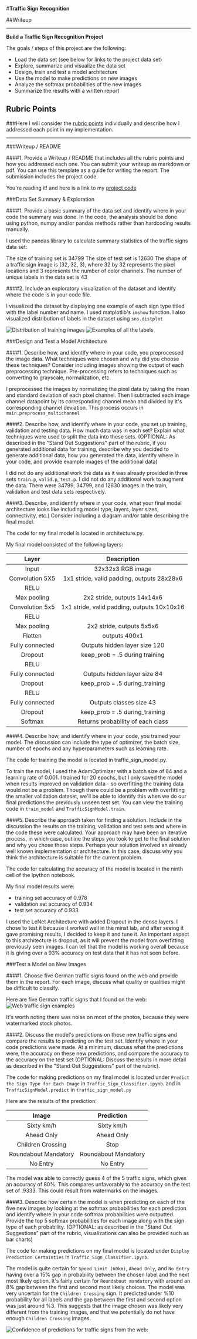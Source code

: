 #**Traffic Sign Recognition** 

##Writeup

---

**Build a Traffic Sign Recognition Project**

The goals / steps of this project are the following:
* Load the data set (see below for links to the project data set)
* Explore, summarize and visualize the data set
* Design, train and test a model architecture
* Use the model to make predictions on new images
* Analyze the softmax probabilities of the new images
* Summarize the results with a written report


[//]: # (Image References)

[image1]: ./examples/visualization.jpg "Visualization"
[image2]: ./examples/grayscale.jpg "Grayscaling"
[image3]: ./examples/random_noise.jpg "Random Noise"
[image4]: ./examples/placeholder.png "Traffic Sign 1"
[image5]: ./examples/placeholder.png "Traffic Sign 2"
[image6]: ./examples/placeholder.png "Traffic Sign 3"
[image7]: ./examples/placeholder.png "Traffic Sign 4"
[image8]: ./examples/placeholder.png "Traffic Sign 5"

[all_labels]:./writeup_images/all_labels_displayed.png "All traffic signs displayed"
[distplot]: ./writeup_images/distplot.png "Distribution of training images"
[web_images]: ./writeup_images/web_images.png "All the traffic signs from the web"
[prediction_confidence]: ./writeup_images/prediction_confidence.png "Confidence of predictions"

## Rubric Points
###Here I will consider the [rubric points](https://review.udacity.com/#!/rubrics/481/view) individually and describe how I addressed each point in my implementation.  

---
###Writeup / README

####1. Provide a Writeup / README that includes all the rubric points and how you addressed each one. You can submit your writeup as markdown or pdf. You can use this template as a guide for writing the report. The submission includes the project code.

You're reading it! and here is a link to my [project code](https://github.com/udacity/CarND-Traffic-Sign-Classifier-Project/blob/master/Traffic_Sign_Classifier.ipynb)

###Data Set Summary & Exploration

####1. Provide a basic summary of the data set and identify where in your code the summary was done. In the code, the analysis should be done using python, numpy and/or pandas methods rather than hardcoding results manually.

I used the pandas library to calculate summary statistics of the traffic signs data set:

The size of training set is 34799
The size of test set is 12630
The shape of a traffic sign image is (32, 32, 3), where 32 by 32 represents the pixel locations and 3 represents the number of color channels.
The number of unique labels in the data set is 43

####2. Include an exploratory visualization of the dataset and identify where the code is in your code file.

I visualized the dataset by displaying one example of each sign type titled with the label number and name. I used matplotlib's `imshow` function.
I also visualized distribution of labels in the dataset using `sns.distplot`

![Distribution of training images][distplot]
![Examples of all the labels][all_labels]

###Design and Test a Model Architecture

####1. Describe how, and identify where in your code, you preprocessed the image data. What techniques were chosen and why did you choose these techniques? Consider including images showing the output of each preprocessing technique. Pre-processing refers to techniques such as converting to grayscale, normalization, etc.

I preprocessed the images by normalizing the pixel data by taking the mean and standard deviation of each pixel channel. 
Then I subtracted each image channel datapoint by its corresponding channel mean and divided by it's corresponding channel deviation.
This process occurs in `main.preprocess_multichannel`

####2. Describe how, and identify where in your code, you set up training, validation and testing data. How much data was in each set? Explain what techniques were used to split the data into these sets. (OPTIONAL: As described in the "Stand Out Suggestions" part of the rubric, if you generated additional data for training, describe why you decided to generate additional data, how you generated the data, identify where in your code, and provide example images of the additional data)

I did not do any additional work the data as it was already provided in three sets `train.p`, `valid.p`, `test.p`. 
I did not do any additional work to augment the data.
There were 34799, 34799, and 12630 images in the train, validation and test data sets respectively.


####3. Describe, and identify where in your code, what your final model architecture looks like including model type, layers, layer sizes, connectivity, etc.) Consider including a diagram and/or table describing the final model.

The code for my final model is located in architecture.py. 

My final model consisted of the following layers:

| Layer         		|     Description	        					| 
|:---------------------:|:---------------------------------------------:| 
| Input         		| 32x32x3 RGB image   							| 
| Convolution 5X5     	| 1x1 stride, valid padding, outputs 28x28x6 	|
| RELU					|												|
| Max pooling	      	| 2x2 stride,  outputs 14x14x6  				|
| Convolution 5x5	    | 1x1 stride, valid padding, outputs 10x10x16   |
| RELU					|												|
| Max pooling	      	| 2x2 stride,  outputs 5x5x6  				    |
| Flatten               | outputs 400x1                                 |
| Fully connected		| Outputs hidden layer size 120        	        |
| Dropout               | keep_prob = .5 during training                |
| RELU                  |                                               |
| Fully connected		| Outputs hidden layer size 84        			|
| Dropout               | keep_prob = .5 during_training                |
| RELU                  |                                               |
| Fully connected		| Outputs classes size 43        				|
| Dropout               | keep_prob = .5 during_training                |
| Softmax				| Returns probability of each class        		|
 


####4. Describe how, and identify where in your code, you trained your model. The discussion can include the type of optimizer, the batch size, number of epochs and any hyperparameters such as learning rate.

The code for training the model is located in traffic_sign_model.py.

To train the model, I used the AdamOptimizer with a batch size of 64 and a learning rate of 0.001. 
I trained for 20 epochs, but I only saved the model when results improved on validation data - so overfitting the training data would not be a problem. 
Though there could be a problem with overfitting the smaller validation dataset, we'll be able to identify this when we do our final predictions the previously unseen test set.
You can view the training code in `train_model` and `TrafficSignModel.train`.

####5. Describe the approach taken for finding a solution. Include in the discussion the results on the training, validation and test sets and where in the code these were calculated. Your approach may have been an iterative process, in which case, outline the steps you took to get to the final solution and why you chose those steps. Perhaps your solution involved an already well known implementation or architecture. In this case, discuss why you think the architecture is suitable for the current problem.

The code for calculating the accuracy of the model is located in the ninth cell of the Ipython notebook.

My final model results were:
* training set accuracy of 0.978
* validation set accuracy of 0.934
* test set accuracy of 0.933

I used the LeNet Architecture with added Dropout in the dense layers. I chose to test it because it worked well 
in the minst lab, and after seeing it gave promising results, I decided to keep it and tune it. 
An important aspect to this architecture is dropout, as it will prevent the model from overfitting previously seen images.
I can tell that the model is working overall because it is giving over a 93% accuracy on test data that it has not seen before.


###Test a Model on New Images

####1. Choose five German traffic signs found on the web and provide them in the report. For each image, discuss what quality or qualities might be difficult to classify.

Here are five German traffic signs that I found on the web:
![Web traffic sign examples][web_images]

It's worth noting there was noise on most of the photos, because they were watermarked stock photos.

####2. Discuss the model's predictions on these new traffic signs and compare the results to predicting on the test set. Identify where in your code predictions were made. At a minimum, discuss what the predictions were, the accuracy on these new predictions, and compare the accuracy to the accuracy on the test set (OPTIONAL: Discuss the results in more detail as described in the "Stand Out Suggestions" part of the rubric).

The code for making predictions on my final model is located under  `Predict the Sign Type for Each Image` in `Traffic_Sign_Classifier.ipynb`.
and in `TrafficSignModel.predict` in `traffic_sign_model.py`


Here are the results of the prediction:

| Image			        |     Prediction	        					|
|:---------------------:|:---------------------------------------------:|
| Sixty km/h            | Sixty km/h   									| 
| Ahead Only     		| Ahead Only 								    |
| Children Crossing	    | Stop											|
| Roundabout Mandatory	| Roundabout Mandatory					 		|
| No Entry			    | No Entry      							    |


The model was able to correctly guess 4 of the 5 traffic signs, which gives an accuracy of 80%. 
This compares unfavorably to the accuracy on the test set of .9333. This could result from watermarks on the images.

####3. Describe how certain the model is when predicting on each of the five new images by looking at the softmax probabilities for each prediction and identify where in your code softmax probabilities were outputted. Provide the top 5 softmax probabilities for each image along with the sign type of each probability. (OPTIONAL: as described in the "Stand Out Suggestions" part of the rubric, visualizations can also be provided such as bar charts)

The code for making predictions on my final model is located under `Display Prediction Certainties` in `Traffic_Sign_Classifier.ipynb`.

The model is quite certain for `Speed Limit (60km)`, `Ahead Only`, and `No Entry` having over a 15% gap in probability between the chosen label and the next most likely option. 
It's fairly certain for `Roundabout mandatory` with around an 8% gap between the first and second most likely choices.
The model was very uncertain for the `Children Crossing` sign. 
It predicted under %10 probability for all labels and the gap between the first and second option was just around %3. 
This suggests that the image chosen was likely very different from the training images, and that we potentially do not have enough `Children Crossing` images.  

![Confidence of predictions for traffic signs from the web][prediction_confidence]:
